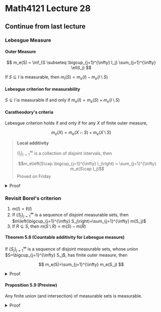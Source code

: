 # Math4121 Lecture 28

## Continue from last lecture

### Lebesgue Measure

#### Outer Measure

$$
m_e(S) = \inf_{S \subseteq \bigcup_{j=1}^{\infty} I_j} \sum_{j=1}^{\infty} \ell(I_j)
$$

If $S\subseteq I$ is measurable, then $m_i(S)=m_e(I)-m_e(I\setminus S)$

#### Lebesgue criterion for measurability

$S\subseteq I$ is measurable if and only if $m_e(I)=m_e(S)+m_e(I\setminus S)$

#### Caratheodory's criteria

Lebesgue criterion holds if and only if for any $X$ of finite outer measure,

$$
m_e(X)=m_e(X\cap S)+m_e(X\setminus S)
$$

> **Local additivity**
>
> $\{I_j\}_{j=1}^{\infty}$ is a collection of disjoint intervals, then 
>
> $$m_e\left(S\cap \bigcup_{j=1}^{\infty} I_j\right) = \sum_{j=1}^{\infty} m_e(S\cap I_j)$$
> Proved on Friday

<details>
<summary>Proof</summary>

$\implies$ If Lebesgue criterion holds for $S$, then for any $X$ of finite outer measure,

$$
m_e(X)=m_e(X\cap S)+m_e(X\setminus S)
$$

First, we extend Lebesgue criterion to intervals $I$ that may not contain $S$. Then we can find $J,K$ intervals neighboring $I$ such that $S\subseteq \tilde{I}=J\cup I\cup K$.

By Lebesgue criterion,

$$
\begin{aligned}
m_e(\tilde{I})&=m_e(\tilde{I}\cap S)+m_e(\tilde{I}\setminus S)\\
&=m_e(S)+m_e(\tilde{I}\setminus S)\\
&=m_e(S^c\cap \tilde{I})+m_e(S\cap \tilde{I})\\
&=\sum_{L\in \{J,I,K\}}m_e(L\cap S^c)+m_e(L\cap S)\\
&\geq \sum_{L\in \{J,I,K\}}m_e(L)\\
&=m_e(\tilde{I})
\end{aligned}
$$

Therefore, $m_e(I)=m_e(S^c\cap I)+m_e(S\cap I)$.

Now, let $X$ has finite outer measure, let $\epsilon>0$, we can find $\{I_j\}_{j=1}^{\infty}$ covering $X$ and

$$
\sum_{j=1}^{\infty} \ell(I_j)<m_e(X)+\epsilon
$$

$$
\begin{aligned}
m_e(X)&\leq m_e(X\cap S)+m_e(S^c\cap X)\\
&\leq m_e\left(\bigcup_{j=1}^{\infty} I_j\cap S\right)+m_e\left(\bigcup_{j=1}^{\infty} I_j\cap S^c\right)\\
&\leq \sum_{j=1}^{\infty} m_e(I_j\cap S)+m_e(I_j\cap S^c)\\
&=\sum_{j=1}^{\infty} m_e(I_j)\\
&<m_e(X)+\epsilon
\end{aligned}
$$

</details>

### Revisit Borel's criterion

1. $m(I)=\ell(I)$
2. If $\{S_j\}_{j=1}^{\infty}$ is a sequence of disjoint measurable sets, then $m\left(\bigcup_{j=1}^{\infty} S_j\right)=\sum_{j=1}^{\infty} m(S_j)$
3. If $R\subseteq S$, then $m(S\setminus R)=m(S)-m(R)$

#### Theorem 5.8 (Countable additivity for Lebesgue measure)

If $\{S_j\}_{j=1}^{\infty}$ is a sequence of disjoint measurable sets, whose union $S=\bigcup_{j=1}^{\infty} S_j$,  has finite outer measure, then

$$
m_e(S)=\sum_{j=1}^{\infty} m_e(S_j)
$$

<details>
<summary>Proof</summary>

First we prove $m_e(\bigcup_{j=1}^{\infty} S_j)=\sum_{j=1}^{\infty} m(S_j)$ by induction.

$n=1$ is trivial.

Let $n>1$ and suppose the statement holds for $n-1$. Take $X=\bigcup_{j=1}^{n-1} S_j$, then $S_n\cap X=S_n, X\setminus S_n=\bigcup_{j=1}^{n-1} (S_j)$.

By Caratheodory's criteria,

$$
\begin{aligned}
m_e(X)&=m_e(S_n)+m_e(\bigcup_{j=1}^{n-1} S_j)\\
m_e(\bigcup_{j=1}^{n} S_j)&=m(S_n)+\sum_{j=1}^{n-1} m(S_j)\\
&=\sum_{j=1}^{n} m(S_j)
\end{aligned}
$$

Take the limit as $n\to\infty$, and justify this.

$\sum_{j=1}^{\infty} m(S_j)=m_e(\bigcup_{j=1}^{\infty} S_j)\leq m_e(S)$

Since $m_e(S)$ is finite and $m(S_j)$ is monotone, the limit exists.

Therefore, $\sum_{j=1}^{\infty} m(S_j)\leq m_e(S)\leq \sum_{j=1}^{\infty} m(S_j)$

So $S$ is measurable.

</details>

#### Proposition 5.9 (Preview)

Any finite union (and intersection) of measurable sets is measurable.

<details>
<summary>Proof</summary>

Let $S_1, S_2$ be measurable sets.

We prove by verifying the Caratheodory's criteria for $S_1\cup S_2$.

</details>
